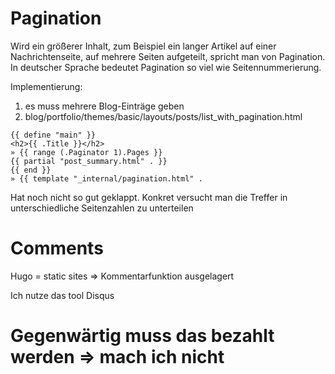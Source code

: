 <h1>Pagination</h1>

Wird ein größerer Inhalt, zum Beispiel ein langer Artikel auf einer Nachrichtenseite, auf mehrere Seiten aufgeteilt, spricht man von Pagination. In deutscher Sprache bedeutet Pagination so viel wie Seitennummerierung.

Implementierung:
1. es muss mehrere Blog-Einträge geben
2. blog/portfolio/themes/basic/layouts/posts/list_with_pagination.html

```
{{ define "main" }}
<h2>{{ .Title }}</h2>
» {{ range (.Paginator 1).Pages }}
{{ partial "post_summary.html" . }}
{{ end }}
» {{ template "_internal/pagination.html" . 
```

Hat noch nicht so gut geklappt. Konkret versucht man die Treffer in unterschiedliche Seitenzahlen zu unterteilen


# Comments

Hugo = static sites => Kommentarfunktion ausgelagert

Ich nutze das tool Disqus

# Gegenwärtig muss das bezahlt werden => mach ich nicht